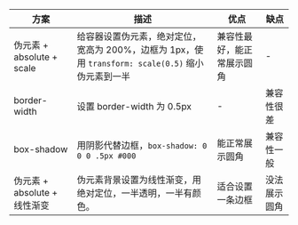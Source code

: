 | 方案                     | 描述                                                                 | 优点            | 缺点     |
| ---------------------- | ------------------------------------------------------------------ | ------------- | ------ |
| 伪元素 + absolute + scale | 给容器设置伪元素，绝对定位，宽高为 200%，边框为 1px，使用 `transform: scale(0.5)` 缩小伪元素到一半 | 兼容性最好，能正常展示圆角 | -      |
| border-width           | 设置 border-width 为 0.5px                                            | -             | 兼容性很差  |
| box-shadow             | 用阴影代替边框，`box-shadow: 0 0 0 .5px #000`                              | 能正常展示圆角       | 兼容性一般  |
| 伪元素 + absolute + 线性渐变  | 伪元素背景设置为线性渐变，用绝对定位，一半透明，一半有颜色。                                     | 适合设置一条边框      | 没法展示圆角 |
